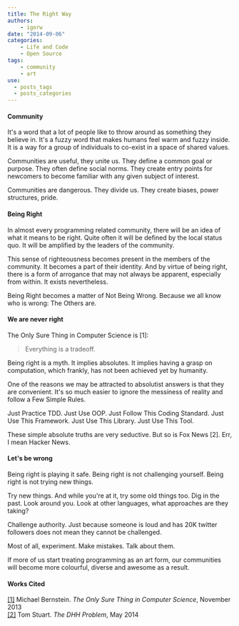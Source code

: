```yaml
---
title: The Right Way
authors:
    - igorw
date: "2014-09-06"
categories:
    - Life and Code
    - Open Source
tags:
    - community
    - art
use:
  - posts_tags
  - posts_categories
---
```


#### Community

It's a word that a lot of people like to throw around as something they believe in. It's a fuzzy word that makes humans feel warm and fuzzy inside. It is a way for a group of individuals to co-exist in a space of shared values.

Communities are useful, they unite us. They define a common goal or purpose. They often define social norms. They create entry points for newcomers to become familiar with any given subject of interest.

Communities are dangerous. They divide us. They create biases, power structures, pride.

#### Being Right

In almost every programming related community, there will be an idea of what it means to be right. Quite often it will be defined by the local status quo. It will be amplified by the leaders of the community.

This sense of righteousness becomes present in the members of the community. It becomes a part of their identity. And by virtue of being right, there is a form of arrogance that may not always be apparent, especially from within. It exists nevertheless.

Being Right becomes a matter of Not Being Wrong. Because we all know who is wrong: The Others are.

#### We are never right

The Only Sure Thing in Computer Science is [1]:

> Everything is a tradeoff.

Being right is a myth. It implies absolutes. It implies having a grasp on computation, which frankly, has not been achieved yet by humanity.

One of the reasons we may be attracted to absolutist answers is that they are convenient. It's so much easier to ignore the messiness of reality and follow a Few Simple Rules.

Just Practice TDD. Just Use OOP. Just Follow This Coding Standard. Just Use This Framework. Just Use This Library. Just Use This Tool.

These simple absolute truths are very seductive. But so is Fox News [2]. Err, I mean Hacker News.

#### Let's be wrong

Being right is playing it safe. Being right is not challenging yourself. Being right is not trying new things.

Try new things. And while you're at it, try some old things too. Dig in the past. Look around you. Look at other languages, what approaches are they taking?

Challenge authority. Just because someone is loud and has 20K twitter followers does not mean they cannot be challenged.

Most of all, experiment. Make mistakes. Talk about them.

If more of us start treating programming as an art form, our communities will become more colourful, diverse and awesome as a result.

#### Works Cited

[[1]](http://michaelrbernste.in/2013/11/13/the-only-sure-thing-in-computer-science.html) Michael Bernstein. *The Only Sure Thing in Computer Science*, November 2013<br />
[[2]](http://codon.com/the-dhh-problem) Tom Stuart. *The DHH Problem*, May 2014
